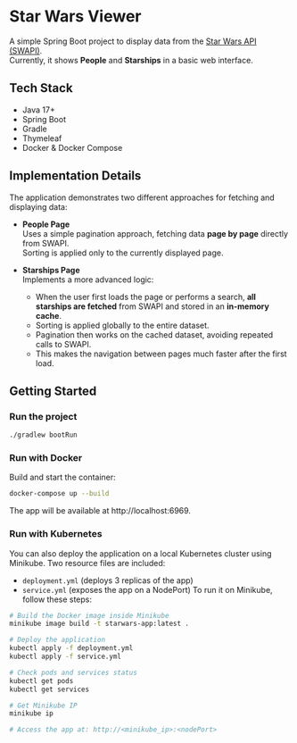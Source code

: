 # Star Wars Viewer

A simple Spring Boot project to display data from the [Star Wars API (SWAPI)](https://swapi.py4e.com/).  
Currently, it shows **People** and **Starships** in a basic web interface.

## Tech Stack
- Java 17+
- Spring Boot
- Gradle
- Thymeleaf
- Docker & Docker Compose

## Implementation Details
The application demonstrates two different approaches for fetching and displaying data:

- **People Page**  
  Uses a simple pagination approach, fetching data **page by page** directly from SWAPI.  
  Sorting is applied only to the currently displayed page.

- **Starships Page**  
  Implements a more advanced logic:
    - When the user first loads the page or performs a search, **all starships are fetched** from SWAPI and stored in an **in-memory cache**.
    - Sorting is applied globally to the entire dataset.
    - Pagination then works on the cached dataset, avoiding repeated calls to SWAPI.
    - This makes the navigation between pages much faster after the first load.

## Getting Started

### Run the project
```bash
./gradlew bootRun
```

### Run with Docker

Build and start the container:

```bash
docker-compose up --build
```
The app will be available at http://localhost:6969.

### Run with Kubernetes
You can also deploy the application on a local Kubernetes cluster using Minikube.
Two resource files are included:
- ```deployment.yml``` (deploys 3 replicas of the app)
- ```service.yml``` (exposes the app on a NodePort)
To run it on Minikube, follow these steps:
```bash
# Build the Docker image inside Minikube
minikube image build -t starwars-app:latest .

# Deploy the application
kubectl apply -f deployment.yml
kubectl apply -f service.yml

# Check pods and services status
kubectl get pods
kubectl get services

# Get Minikube IP
minikube ip

# Access the app at: http://<minikube_ip>:<nodePort>
 ```